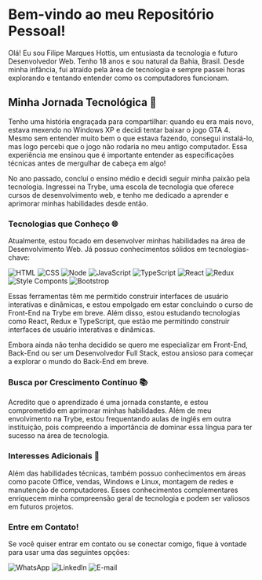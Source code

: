 # Bem-vindo ao meu Repositório Pessoal!

Olá! Eu sou Filipe Marques Hottis, um entusiasta da tecnologia e futuro Desenvolvedor Web. Tenho 18 anos e sou natural da Bahia, Brasil. Desde minha infância, fui atraído pela área de tecnologia e sempre passei horas explorando e tentando entender como os computadores funcionam.

## Minha Jornada Tecnológica 🚀

Tenho uma história engraçada para compartilhar: quando eu era mais novo, estava mexendo no Windows XP e decidi tentar baixar o jogo GTA 4. Mesmo sem entender muito bem o que estava fazendo, consegui instalá-lo, mas logo percebi que o jogo não rodaria no meu antigo computador. Essa experiência me ensinou que é importante entender as especificações técnicas antes de mergulhar de cabeça em algo!

No ano passado, concluí o ensino médio e decidi seguir minha paixão pela tecnologia. Ingressei na Trybe, uma escola de tecnologia que oferece cursos de desenvolvimento web, e tenho me dedicado a aprender e aprimorar minhas habilidades desde então.

### Tecnologias que Conheço 🌐

Atualmente, estou focado em desenvolver minhas habilidades na área de Desenvolvimento Web. Já possuo conhecimentos sólidos em tecnologias-chave:

![HTML](https://img.shields.io/badge/HTML-239120?style=for-the-badge&logo=html5&logoColor=white)
![CSS](https://img.shields.io/badge/CSS-239120?&style=for-the-badge&logo=css3&logoColor=white)
![Node](https://img.shields.io/badge/Node.js-43853D?style=for-the-badge&logo=node.js&logoColor=white)
![JavaScript](https://img.shields.io/badge/JavaScript-F7DF1E?style=for-the-badge&logo=javascript&logoColor=black)
![TypeScript](https://img.shields.io/badge/TypeScript-007ACC?style=for-the-badge&logo=typescript&logoColor=white)
![React](https://img.shields.io/badge/React-20232A?style=for-the-badge&logo=react&logoColor=61DAFB)
![Redux](https://img.shields.io/badge/Redux-593D88?style=for-the-badge&logo=redux&logoColor=white)
![Style Componts](https://img.shields.io/badge/styled--components-DB7093?style=for-the-badge&logo=styled-components&logoColor=white)
![Bootstrop](https://img.shields.io/badge/Bootstrap-563D7C?style=for-the-badge&logo=bootstrap&logoColor=white)

Essas ferramentas têm me permitido construir interfaces de usuário interativas e dinâmicas, e estou empolgado em estar concluindo o curso de Front-End na Trybe em breve. Além disso, estou estudando tecnologias como React, Redux e TypeScript, que estão me permitindo construir interfaces de usuário interativas e dinâmicas.

Embora ainda não tenha decidido se quero me especializar em Front-End, Back-End ou ser um Desenvolvedor Full Stack, estou ansioso para começar a explorar o mundo do Back-End em breve.

### Busca por Crescimento Contínuo 📚

Acredito que o aprendizado é uma jornada constante, e estou comprometido em aprimorar minhas habilidades. Além de meu envolvimento na Trybe, estou frequentando aulas de inglês em outra instituição, pois compreendo a importância de dominar essa língua para ter sucesso na área de tecnologia.

### Interesses Adicionais 🌟

Além das habilidades técnicas, também possuo conhecimentos em áreas como pacote Office, vendas, Windows e Linux, montagem de redes e manutenção de computadores. Esses conhecimentos complementares enriquecem minha compreensão geral de tecnologia e podem ser valiosos em futuros projetos.

### Entre em Contato!

Se você quiser entrar em contato ou se conectar comigo, fique à vontade para usar uma das seguintes opções:

![WhatsApp](https://img.shields.io/badge/WhatsApp-25D366?style=for-the-badge&logo=whatsapp&logoColor=white)
![LinkedIn](https://img.shields.io/badge/LinkedIn-0077B5?style=for-the-badge&logo=linkedin&logoColor=white)
![E-mail](https://img.shields.io/badge/Gmail-D14836?style=for-the-badge&logo=gmail&logoColor=white)
